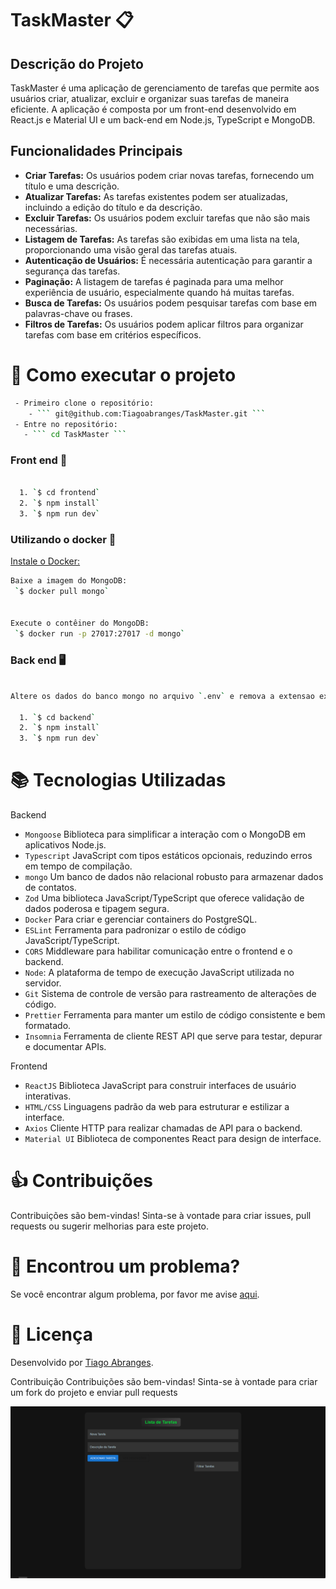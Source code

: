 # TaskMaster 📋

## Descrição do Projeto
TaskMaster é uma aplicação de gerenciamento de tarefas que permite aos usuários criar, atualizar, excluir e organizar suas tarefas de maneira eficiente. A aplicação é composta por um front-end desenvolvido em React.js e Material UI e um back-end em Node.js, TypeScript e MongoDB.

## Funcionalidades Principais
- **Criar Tarefas:** Os usuários podem criar novas tarefas, fornecendo um título e uma descrição.
- **Atualizar Tarefas:** As tarefas existentes podem ser atualizadas, incluindo a edição do título e da descrição.
- **Excluir Tarefas:** Os usuários podem excluir tarefas que não são mais necessárias.
- **Listagem de Tarefas:** As tarefas são exibidas em uma lista na tela, proporcionando uma visão geral das tarefas atuais.
- **Autenticação de Usuários:** É necessária autenticação para garantir a segurança das tarefas.
- **Paginação:** A listagem de tarefas é paginada para uma melhor experiência de usuário, especialmente quando há muitas tarefas.
- **Busca de Tarefas:** Os usuários podem pesquisar tarefas com base em palavras-chave ou frases.
- **Filtros de Tarefas:** Os usuários podem aplicar filtros para organizar tarefas com base em critérios específicos.


# 🚀 Como executar o projeto

```bash
 - Primeiro clone o repositório:
    - ``` git@github.com:Tiagoabranges/TaskMaster.git ```
 - Entre no repositório: 
   - ``` cd TaskMaster ```
````
### Front end 🎨
````bash

  1. `$ cd frontend`
  2. `$ npm install` 
  3. `$ npm run dev`
````
### Utilizando o docker 🐳
[Instale o Docker:]( https://docs.docker.com/get-docker/)
```bash
Baixe a imagem do MongoDB:
 `$ docker pull mongo`


Execute o contêiner do MongoDB:
 `$ docker run -p 27017:27017 -d mongo`

````
### Back end 🖥️
```bash

Altere os dados do banco mongo no arquivo `.env` e remova a extensao example ou tambem adicione o seguinte codigo no arquivo database na linha 4: 'mongodb://localhost:27017/seubancodedados'

  1. `$ cd backend`
  2. `$ npm install`
  3. `$ npm run dev`

```

# :books: Tecnologias Utilizadas

Backend
 
+ `Mongoose` Biblioteca para simplificar a interação com o MongoDB em aplicativos Node.js.
+ `Typescript` JavaScript com tipos estáticos opcionais, reduzindo erros em tempo de compilação.
+ `mongo` Um banco de dados não relacional robusto para armazenar dados de contatos.
+ `Zod` Uma biblioteca JavaScript/TypeScript que oferece validação de dados poderosa e tipagem segura.
+ `Docker` Para criar e gerenciar containers do PostgreSQL.
+ `ESLint` Ferramenta para padronizar o estilo de código JavaScript/TypeScript.
+ `CORS` Middleware para habilitar comunicação entre o frontend e o backend.
+ `Node`: A plataforma de tempo de execução JavaScript utilizada no servidor.
+ `Git` Sistema de controle de versão para rastreamento de alterações de código.
+ `Prettier` Ferramenta para manter um estilo de código consistente e bem formatado.
+ `Insomnia` Ferramenta de cliente REST API que serve para testar, depurar e documentar APIs.

Frontend

+ `ReactJS` Biblioteca JavaScript para construir interfaces de usuário interativas.
+ `HTML/CSS` Linguagens padrão da web para estruturar e estilizar a interface.
+ `Axios` Cliente HTTP para realizar chamadas de API para o backend.
+ `Material UI` Biblioteca de componentes React para design de interface.

  

#  :thumbsup: Contribuições
Contribuições são bem-vindas! Sinta-se à vontade para criar issues, pull requests ou sugerir melhorias para este projeto.

# 🐛 Encontrou um problema?
Se você encontrar algum problema, por favor me avise [aqui](https://www.linkedin.com/in/tiagoabranges/).


# 📝 Licença
Desenvolvido por [Tiago Abranges](https://www.linkedin.com/in/tiagoabranges/).

Contribuição
Contribuições são bem-vindas! Sinta-se à vontade para criar um fork do projeto e enviar pull requests

![Descrição da Imagem](images/Captura%20de%20tela%202023-10-23%20172542.png)

